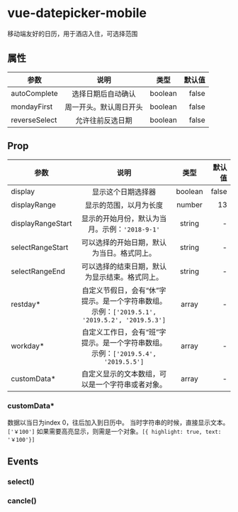 # vue-datepicker-mobile

移动端友好的日历，用于酒店入住，可选择范围

## 属性

| 参数 | 说明 | 类型 | 默认值 |
| - | :-: | :-: | -: |
| autoComplete | 选择日期后自动确认 | boolean | false |
| mondayFirst | 周一开头。默认周日开头 | boolean | false |
| reverseSelect | 允许往前反选日期 | boolean | false |

## Prop
| 参数 | 说明 | 类型 | 默认值 |
| - | :-: | :-: | -: |
| display | 显示这个日期选择器 | boolean | false |
| displayRange | 显示的范围，以月为长度 | number | 13 |
| displayRangeStart | 显示的开始月份，默认为当月。示例：`'2018-9-1'` | string | - |
| selectRangeStart | 可以选择的开始日期，默认为当日。格式同上。 | string | - |
| selectRangeEnd | 可以选择的结束日期，默认为显示结束。格式同上。 | string | - |
| restday* | 自定义节假日，会有“休”字提示。是一个字符串数组。示例：`['2019.5.1', '2019.5.2', '2019.5.3']` | array | - |
| workday* | 自定义工作日，会有“班”字提示。是一个字符串数组。示例：`['2019.5.4', '2019.5.5']` | array | - |
| customData* | 自定义显示的文本数组，可以是一个字符串或者对象。 | array | - |

### customData*
数据以当日为index 0，往后加入到日历中。
当时字符串的时候，直接显示文本。 `['￥100']`
如果需要高亮显示，则需是一个对象。`[{ highlight: true, text: '￥100'}]`

## Events

### select()
### cancle()

